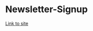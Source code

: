 # Newsletter-Signup
<a href="#" target="https://young-crag-67920.herokuapp.com/" rel="noopener noreferrer">Link to site</a>
